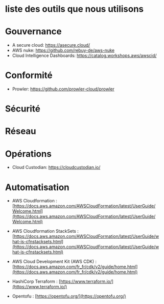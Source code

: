 # liste des outils que nous utilisons 


# Gouvernance
- A secure cloud: https://asecure.cloud/ 
- AWS nuke: https://github.com/rebuy-de/aws-nuke 
- Cloud Intelligence Dashboards: https://catalog.workshops.aws/awscid/

# Conformité
- Prowler: https://github.com/prowler-cloud/prowler 

# Sécurité

# Réseau

# Opérations
- Cloud Custodian: https://cloudcustodian.io/ 


# Automatisation
- AWS Cloudformation : [https://docs.aws.amazon.com/AWSCloudFormation/latest/UserGuide/Welcome.html](https://docs.aws.amazon.com/AWSCloudFormation/latest/UserGuide/Welcome.html)


- AWS Cloudformation StackSets : [https://docs.aws.amazon.com/AWSCloudFormation/latest/UserGuide/what-is-cfnstacksets.html](https://docs.aws.amazon.com/AWSCloudFormation/latest/UserGuide/what-is-cfnstacksets.html)

- AWS Cloud Development Kit (AWS CDK) : [https://docs.aws.amazon.com/fr_fr/cdk/v2/guide/home.html](https://docs.aws.amazon.com/fr_fr/cdk/v2/guide/home.html)

- HashiCorp Terraform : [https://www.terraform.io/](https://www.terraform.io/)

- Opentofu : [https://opentofu.org/](https://opentofu.org/)
 



